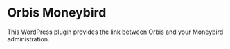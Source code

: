 # Orbis Moneybird

This WordPress plugin provides the link between Orbis and your Moneybird administration.

